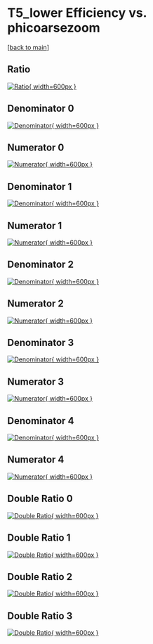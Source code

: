# T5_lower Efficiency vs. phicoarsezoom

[[back to main](./)]



## Ratio

[![Ratio](../mtv/var/T5_lower_base_211_-1_eff_phicoarsezoom.png){ width=600px }](../mtv/var/T5_lower_base_211_-1_eff_phicoarsezoom.pdf)

## Denominator 0

[![Denominator](../mtv/den/T5_lower_base_211_-1_eff_phicoarsezoom_den0.png){ width=600px }](../mtv/den/T5_lower_base_211_-1_eff_phicoarsezoom_den0.pdf)

## Numerator 0

[![Numerator](../mtv/num/T5_lower_base_211_-1_eff_phicoarsezoom_num0.png){ width=600px }](../mtv/num/T5_lower_base_211_-1_eff_phicoarsezoom_num0.pdf)

## Denominator 1

[![Denominator](../mtv/den/T5_lower_base_211_-1_eff_phicoarsezoom_den1.png){ width=600px }](../mtv/den/T5_lower_base_211_-1_eff_phicoarsezoom_den1.pdf)

## Numerator 1

[![Numerator](../mtv/num/T5_lower_base_211_-1_eff_phicoarsezoom_num1.png){ width=600px }](../mtv/num/T5_lower_base_211_-1_eff_phicoarsezoom_num1.pdf)

## Denominator 2

[![Denominator](../mtv/den/T5_lower_base_211_-1_eff_phicoarsezoom_den2.png){ width=600px }](../mtv/den/T5_lower_base_211_-1_eff_phicoarsezoom_den2.pdf)

## Numerator 2

[![Numerator](../mtv/num/T5_lower_base_211_-1_eff_phicoarsezoom_num2.png){ width=600px }](../mtv/num/T5_lower_base_211_-1_eff_phicoarsezoom_num2.pdf)

## Denominator 3

[![Denominator](../mtv/den/T5_lower_base_211_-1_eff_phicoarsezoom_den3.png){ width=600px }](../mtv/den/T5_lower_base_211_-1_eff_phicoarsezoom_den3.pdf)

## Numerator 3

[![Numerator](../mtv/num/T5_lower_base_211_-1_eff_phicoarsezoom_num3.png){ width=600px }](../mtv/num/T5_lower_base_211_-1_eff_phicoarsezoom_num3.pdf)

## Denominator 4

[![Denominator](../mtv/den/T5_lower_base_211_-1_eff_phicoarsezoom_den4.png){ width=600px }](../mtv/den/T5_lower_base_211_-1_eff_phicoarsezoom_den4.pdf)

## Numerator 4

[![Numerator](../mtv/num/T5_lower_base_211_-1_eff_phicoarsezoom_num4.png){ width=600px }](../mtv/num/T5_lower_base_211_-1_eff_phicoarsezoom_num4.pdf)

## Double Ratio 0

[![Double Ratio](../mtv/ratio/T5_lower_base_211_-1_eff_phicoarsezoom_ratio0.png){ width=600px }](../mtv/ratio/T5_lower_base_211_-1_eff_phicoarsezoom_ratio0.pdf)

## Double Ratio 1

[![Double Ratio](../mtv/ratio/T5_lower_base_211_-1_eff_phicoarsezoom_ratio1.png){ width=600px }](../mtv/ratio/T5_lower_base_211_-1_eff_phicoarsezoom_ratio1.pdf)

## Double Ratio 2

[![Double Ratio](../mtv/ratio/T5_lower_base_211_-1_eff_phicoarsezoom_ratio2.png){ width=600px }](../mtv/ratio/T5_lower_base_211_-1_eff_phicoarsezoom_ratio2.pdf)

## Double Ratio 3

[![Double Ratio](../mtv/ratio/T5_lower_base_211_-1_eff_phicoarsezoom_ratio3.png){ width=600px }](../mtv/ratio/T5_lower_base_211_-1_eff_phicoarsezoom_ratio3.pdf)


